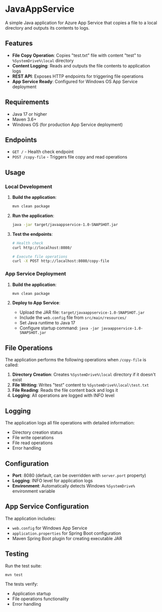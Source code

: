 # JavaAppService

A simple Java application for Azure App Service that copies a file to a local directory and outputs its contents to logs.

## Features

- **File Copy Operation**: Copies "test.txt" file with content "test" to `%SystemDrive%\local` directory
- **Content Logging**: Reads and outputs the file contents to application logs
- **REST API**: Exposes HTTP endpoints for triggering file operations
- **App Service Ready**: Configured for Windows OS App Service deployment

## Requirements

- Java 17 or higher
- Maven 3.6+
- Windows OS (for production App Service deployment)

## Endpoints

- `GET /` - Health check endpoint
- `POST /copy-file` - Triggers file copy and read operations

## Usage

### Local Development

1. **Build the application**:
   ```bash
   mvn clean package
   ```

2. **Run the application**:
   ```bash
   java -jar target/javaappservice-1.0-SNAPSHOT.jar
   ```

3. **Test the endpoints**:
   ```bash
   # Health check
   curl http://localhost:8080/
   
   # Execute file operations
   curl -X POST http://localhost:8080/copy-file
   ```

### App Service Deployment

1. **Build the application**:
   ```bash
   mvn clean package
   ```

2. **Deploy to App Service**:
   - Upload the JAR file: `target/javaappservice-1.0-SNAPSHOT.jar`
   - Include the `web.config` file from `src/main/resources/`
   - Set Java runtime to Java 17
   - Configure startup command: `java -jar javaappservice-1.0-SNAPSHOT.jar`

## File Operations

The application performs the following operations when `/copy-file` is called:

1. **Directory Creation**: Creates `%SystemDrive%\local` directory if it doesn't exist
2. **File Writing**: Writes "test" content to `%SystemDrive%\local\test.txt`
3. **File Reading**: Reads the file content back and logs it
4. **Logging**: All operations are logged with INFO level

## Logging

The application logs all file operations with detailed information:
- Directory creation status
- File write operations
- File read operations
- Error handling

## Configuration

- **Port**: 8080 (default, can be overridden with `server.port` property)
- **Logging**: INFO level for application logs
- **Environment**: Automatically detects Windows `%SystemDrive%` environment variable

## App Service Configuration

The application includes:
- `web.config` for Windows App Service
- `application.properties` for Spring Boot configuration
- Maven Spring Boot plugin for creating executable JAR

## Testing

Run the test suite:
```bash
mvn test
```

The tests verify:
- Application startup
- File operations functionality
- Error handling
